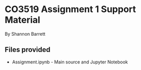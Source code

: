 # CO3519 Assignment 1 Support Material
By Shannon Barrett

## Files provided

- Assignment.ipynb - Main source and Jupyter Notebook